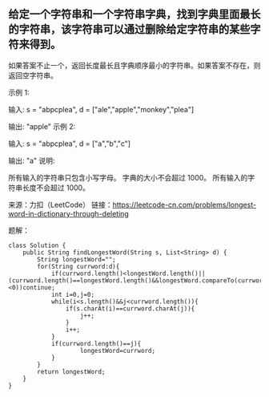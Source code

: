 ## 给定一个字符串和一个字符串字典，找到字典里面最长的字符串，该字符串可以通过删除给定字符串的某些字符来得到。
如果答案不止一个，返回长度最长且字典顺序最小的字符串。如果答案不存在，则返回空字符串。

示例 1:

输入:
s = "abpcplea", d = ["ale","apple","monkey","plea"]

输出: 
"apple"
示例 2:

输入:
s = "abpcplea", d = ["a","b","c"]

输出: 
"a"
说明:

所有输入的字符串只包含小写字母。
字典的大小不会超过 1000。
所有输入的字符串长度不会超过 1000。


来源：力扣（LeetCode）
链接：https://leetcode-cn.com/problems/longest-word-in-dictionary-through-deleting

题解：
```
class Solution {
    public String findLongestWord(String s, List<String> d) {
        String longestWord="";
        for(String currword:d){
            if(currword.length()<longestWord.length()||(currword.length()==longestWord.length()&&longestWord.compareTo(currword)<0))continue;            
            int i=0,j=0;
            while(i<s.length()&&j<currword.length()){
                if(s.charAt(i)==currword.charAt(j)){
                    j++;
                }
                i++;
            }
            if(currword.length()==j){
                    longestWord=currword;
            }
        }
        return longestWord;
    }
}
```
